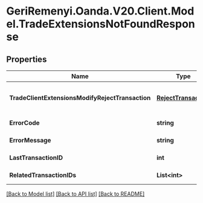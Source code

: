 # GeriRemenyi.Oanda.V20.Client.Model.TradeExtensionsNotFoundResponse
## Properties

Name | Type | Description | Notes
------------ | ------------- | ------------- | -------------
**TradeClientExtensionsModifyRejectTransaction** | [**RejectTransaction**](RejectTransaction.md) | A TradeClientExtensionsModifyRejectTransaction represents the rejection of the modification of a Trade&#39;s Client Extensions. | [optional] 
**ErrorCode** | **string** | The code of the error that has occurred. This field may not be returned for some errors. | [optional] 
**ErrorMessage** | **string** | The human-readable description of the error that has occurred. | [optional] 
**LastTransactionID** | **int** | The ID of the most recent Transaction created for the Account | [optional] 
**RelatedTransactionIDs** | **List&lt;int&gt;** | The IDs of all Transactions that were created while satisfying the request. | [optional] 

[[Back to Model list]](../README.md#documentation-for-models) [[Back to API list]](../README.md#documentation-for-api-endpoints) [[Back to README]](../README.md)

